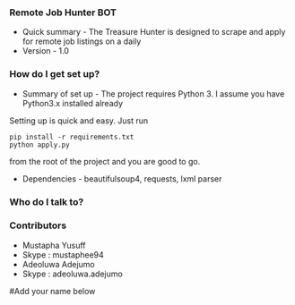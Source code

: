 
### Remote Job Hunter BOT ###

* Quick summary -
The Treasure Hunter is designed to scrape and apply for remote job listings on a daily
* Version - 1.0

### How do I get set up? ###

* Summary of set up - 
The project requires Python 3. I assume you have Python3.x installed already

Setting up is quick and easy. Just run 
``` 
pip install -r requirements.txt
python apply.py
``` 
from the root of the project and you are good to go.

* Dependencies - 
beautifulsoup4, requests, lxml parser

### Who do I talk to? ###


### Contributors ###
* Mustapha Yusuff
* Skype : mustaphee94
* Adeoluwa Adejumo
* Skype : adeoluwa.adejumo

#Add your name below
